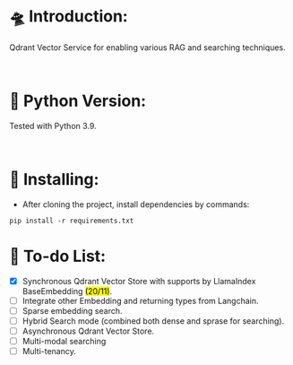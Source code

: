 # 🛸 Introduction:

Qdrant Vector Service for enabling various RAG and searching techniques.

<br />

# 🐍 Python Version:

Tested with Python 3.9.

<br />

# 🔗 Installing:
- After cloning the project, install dependencies by commands:
```
pip install -r requirements.txt
```

# 📃 To-do List:
- [x] Synchronous Qdrant Vector Store with supports by LlamaIndex BaseEmbedding <mark>(20/11)</mark>.
- [ ] Integrate other Embedding and returning types from Langchain.
- [ ] Sparse embedding search.
- [ ] Hybrid Search mode (combined both dense and sprase for searching).
- [ ] Asynchronous Qdrant Vector Store.
- [ ] Multi-modal searching
- [ ] Multi-tenancy.
<br />
